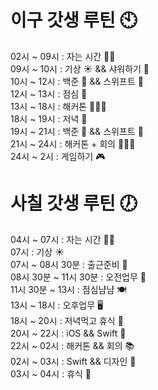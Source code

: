 # 이구 갓생 루틴 🕙
02시 ~ 09시 : 자는 시간 🛌🏻 <br>
09시 ~ 10시 : 기상 ☀️ && 샤워하기 🛁<br>
10시 ~ 12시 : 백준 🍇 && 스위프트 🍎<br>
12시 ~ 13시 : 점심 🍙<br>
13시 ~ 18시 : 해커톤 👩🏻‍💻<br>
18시 ~ 19시 : 저녁 🍱<br>
19시 ~ 21시 : 백준 🍇  && 스위프트 🍏<br>
21시 ~ 24시 : 해커톤 + 회의 👩🏻‍💻<br>
24시 ~ 2시 : 게임하기 🎮<br>

# 사칠 갓생 루틴 🕖
04시 ~ 07시 : 자는 시간 🛌🏻 <br>
07시 : 기상 ☀️ <br>
07시 ~ 08시 30분 : 출근준비 💼 <br>
08시 30분 ~ 11시 30분 : 오전업무 🫡<br>
11시 30분 ~ 13시 : 점심냠냠 🍽️<br>
13시 ~ 18시 : 오후업무 🖥️<br>
18시 ~ 20시 : 저녁먹고 휴식 🫠<br>
20시 ~ 22시 : iOS && Swift 🍎<br>
22시 ~ 02시 : 해커톤 && 회의 📚<br>
02시 ~ 03시 : Swift && 디자인 💙<br>
03시 ~ 04시 : 휴식 🍺 <br>
